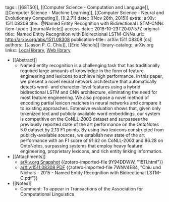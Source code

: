 tags:: [[68T50]], [[Computer Science - Computation and Language]], [[Computer Science - Machine Learning]], [[Computer Science - Neural and Evolutionary Computing]], [[I.2.7]]
date:: [[Nov 26th, 2015]]
extra:: arXiv: 1511.08308
title:: @Named Entity Recognition with Bidirectional LSTM-CNNs
item-type:: [[journalArticle]]
access-date:: 2018-10-23T20:07:57Z
original-title:: Named Entity Recognition with Bidirectional LSTM-CNNs
url:: http://arxiv.org/abs/1511.08308
publication-title:: arXiv:1511.08308 [cs]
authors:: [[Jason P. C. Chiu]], [[Eric Nichols]]
library-catalog:: arXiv.org
links:: [Local library](zotero://select/groups/2386895/items/JQHZAQUV), [Web library](https://www.zotero.org/groups/2386895/items/JQHZAQUV)

- [[Abstract]]
	- Named entity recognition is a challenging task that has traditionally required large amounts of knowledge in the form of feature engineering and lexicons to achieve high performance. In this paper, we present a novel neural network architecture that automatically detects word- and character-level features using a hybrid bidirectional LSTM and CNN architecture, eliminating the need for most feature engineering. We also propose a novel method of encoding partial lexicon matches in neural networks and compare it to existing approaches. Extensive evaluation shows that, given only tokenized text and publicly available word embeddings, our system is competitive on the CoNLL-2003 dataset and surpasses the previously reported state of the art performance on the OntoNotes 5.0 dataset by 2.13 F1 points. By using two lexicons constructed from publicly-available sources, we establish new state of the art performance with an F1 score of 91.62 on CoNLL-2003 and 86.28 on OntoNotes, surpassing systems that employ heavy feature engineering, proprietary lexicons, and rich entity linking information.
- [[Attachments]]
	- [arXiv.org Snapshot](https://arxiv.org/abs/1511.08308) {{zotero-imported-file 9Y94DDWW, "1511.html"}}
	- [arXiv:1511.08308 PDF](http://www.arxiv.org/pdf/1511.08308.pdf) {{zotero-imported-file 7WNV4E84, "Chiu und Nichols - 2015 - Named Entity Recognition with Bidirectional LSTM-C.pdf"}}
- [[Notes]]
	- Comment: To appear in Transactions of the Association for Computational Linguistics
